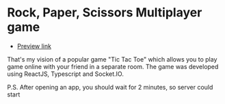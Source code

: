 # Rock, Paper, Scissors Multiplayer game

- [Preview link](https://alexanderkolomiiets.github.io/Tic-Tac-Toe-Multiplayer/)

That's my vision of a popular game "Tic Tac Toe" which allows you to play game online with your friend in a separate room. The game was developed using ReactJS, Typescript and Socket.IO.

P.S. After opening an app, you should wait for 2 minutes, so server could start
